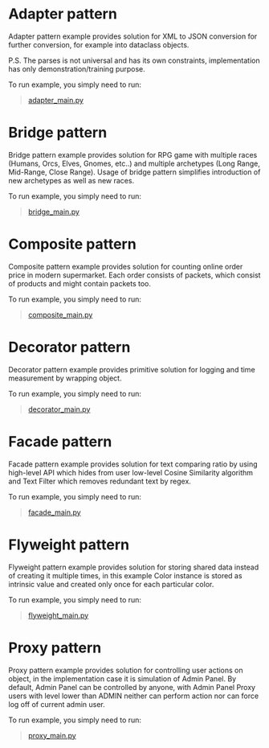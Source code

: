 # Adapter pattern

Adapter pattern example provides solution for XML to JSON conversion for further conversion, for example into dataclass objects.

P.S. The parses is not universal and has its own constraints, implementation has only demonstration/training purpose.

To run example, you simply need to run:

> [adapter_main.py](adapter/adapter_main.py)

# Bridge pattern

Bridge pattern example provides solution for RPG game with multiple races (Humans, Orcs, Elves, Gnomes, etc..) and multiple archetypes (Long Range, Mid-Range, Close Range). Usage of bridge pattern simplifies introduction of new archetypes as well as new races.

To run example, you simply need to run:

> [bridge_main.py](bridge/bridge_main.py)

# Composite pattern

Composite pattern example provides solution for counting online order price in modern supermarket. Each order consists of packets, which consist of products and might contain packets too.

To run example, you simply need to run:

> [composite_main.py](composite/composite_main.py)

# Decorator pattern

Decorator pattern example provides primitive solution for logging and time measurement by wrapping object.

To run example, you simply need to run:

> [decorator_main.py](decorator/decorator_main.py)

# Facade pattern

Facade pattern example provides solution for text comparing ratio by using high-level API which hides from user low-level Cosine Similarity algorithm and Text Filter which removes redundant text by regex.

To run example, you simply need to run:

> [facade_main.py](facade/facade_main.py)

# Flyweight pattern

Flyweight pattern example provides solution for storing shared data instead of creating it multiple times, in this example Color instance is stored as intrinsic value and created only once for each particular color.

To run example, you simply need to run:

> [flyweight_main.py](flyweight/flyweight_main.py)

# Proxy pattern

Proxy pattern example provides solution for controlling user actions on object, in the implementation case it is simulation of Admin Panel. By default, Admin Panel can be controlled by anyone, with Admin Panel Proxy users with level lower than ADMIN neither can perform action nor can force log off of current admin user.

To run example, you simply need to run:

> [proxy_main.py](proxy/proxy_main.py)
